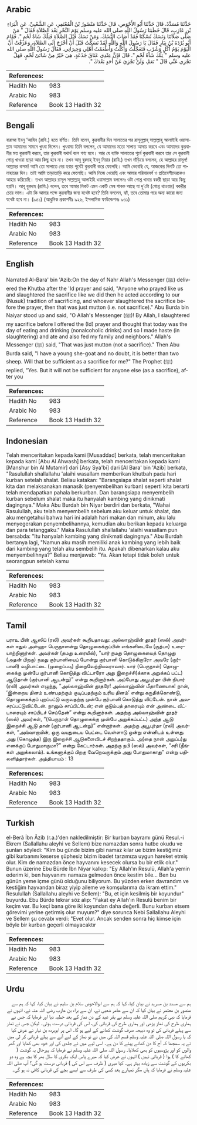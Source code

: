 ## Arabic


<div dir="rtl" lang="ar" style={{fontSize:'larger',backgroundColor:'#f8f9fa',padding:20}}>
حَدَّثَنَا مُسَدَّدٌ، قَالَ حَدَّثَنَا أَبُو الأَحْوَصِ، قَالَ حَدَّثَنَا مَنْصُورُ بْنُ الْمُعْتَمِرِ، عَنِ الشَّعْبِيِّ، عَنِ الْبَرَاءِ بْنِ عَازِبٍ، قَالَ خَطَبَنَا رَسُولُ اللَّهِ صلى الله عليه وسلم يَوْمَ النَّحْرِ بَعْدَ الصَّلاَةِ فَقَالَ ‏"‏ مَنْ صَلَّى صَلاَتَنَا وَنَسَكَ نُسْكَنَا فَقَدْ أَصَابَ النُّسُكَ، وَمَنْ نَسَكَ قَبْلَ الصَّلاَةِ فَتِلْكَ شَاةُ لَحْمٍ ‏"‏‏.‏ فَقَامَ أَبُو بُرْدَةَ بْنُ نِيَارٍ فَقَالَ يَا رَسُولَ اللَّهِ وَاللَّهِ لَقَدْ نَسَكْتُ قَبْلَ أَنْ أَخْرُجَ إِلَى الصَّلاَةِ، وَعَرَفْتُ أَنَّ الْيَوْمَ يَوْمُ أَكْلٍ وَشُرْبٍ فَتَعَجَّلْتُ وَأَكَلْتُ وَأَطْعَمْتُ أَهْلِي وَجِيرَانِي‏.‏ فَقَالَ رَسُولُ اللَّهِ صلى الله عليه وسلم ‏"‏ تِلْكَ شَاةُ لَحْمٍ ‏"‏‏.‏ قَالَ فَإِنَّ عِنْدِي عَنَاقَ جَذَعَةٍ، هِيَ خَيْرٌ مِنْ شَاتَىْ لَحْمٍ، فَهَلْ تَجْزِي عَنِّي قَالَ ‏"‏ نَعَمْ، وَلَنْ تَجْزِيَ عَنْ أَحَدٍ بَعْدَكَ ‏"‏‏.‏
</div>
<div style={{backgroundColor:'#f8f9fa',padding:20, marginBottom: 10}}><table> <thead> <tr> <th>References:</th> <th></th> </tr> </thead> <tbody><tr><td>Hadith No</td><td>983</td></tr><tr><td>Arabic No</td><td>983</td></tr><tr><td>Reference</td><td>Book 13 Hadith 32</td></tr></tbody></table></div>

## Bengali


<div dir="ltr" lang="bn" style={{fontSize:'larger',backgroundColor:'#f8f9fa',padding:20}}>
বারাআ ইবনু ‘আযিব (রাযি.) হতে বর্ণিত। তিনি বলেন, কুরবানীর দিন সালাতের পর রাসূলূল্লাহ্ সাল্লাল্লাহু আলাইহি ওয়াসাল্লাম আমাদের সামনে খুৎবা দিলেন। খুৎবাহ্য় তিনি বললেন, যে আমাদের মতো সালাত আদায় করবে এবং আমাদের কুরবানীর মত কুরবানী করবে, তার কুরবানী যথার্থ বলে গণ্য হবে। আর যে ব্যক্তি সালাতের পূর্বে কুরবানী করবে তার সে কুরবানী গোশ্ত খাওয়া ছাড়া আর কিছু হবে না। তখন আবূ বুরদাহ্ ইবনু নিয়ার (রাযি.) তখন দাঁড়িয়ে বললেন, হে আল্লাহর রাসূল! আল্লাহর কসম! আমি তো সালাতে বের হবার পূর্বেই কুরবানী করে ফেলেছি। আমি ভেবেছি যে, আজকের দিনটি তো পানাহারের দিন। তাই আমি তাড়াতাড়ি করে ফেলেছি। আমি নিজে খেয়েছি এবং আমার পরিবারবর্গ ও প্রতিবেশীদেরকেও আহার করিয়েছি। তখন আল্লাহর রাসূল সাল্লাল্লাহু আলাইহি ওয়াসাল্লাম বললেনঃ ওটা গোশ্ত খাবার বকরী ছাড়া আর কিছু হয়নি। আবূ বুরদাহ (রাযি.) বলেন, তবে আমার নিকট এমন একটি মেষ শাবক আছে যা দু’টো (গোশ্ত খাওয়ার) বকরীর চেয়ে ভাল। এটা কি আমার পক্ষে কুরবানীর জন্য যথেষ্ট হবে? তিনি বললেন, হ্যাঁ, তবে তোমার পরে অন্য কারো জন্য যথেষ্ট হবে না। (৯৫১) (আধুনিক প্রকাশনীঃ ৯২৬, ইসলামিক ফাউন্ডেশনঃ ৯৩১)
</div>
<div style={{backgroundColor:'#f8f9fa',padding:20, marginBottom: 10}}><table> <thead> <tr> <th>References:</th> <th></th> </tr> </thead> <tbody><tr><td>Hadith No</td><td>983</td></tr><tr><td>Arabic No</td><td>983</td></tr><tr><td>Reference</td><td>Book 13 Hadith 32</td></tr></tbody></table></div>

## English


<div dir="ltr" lang="en" style={{fontSize:'larger',backgroundColor:'#f8f9fa',padding:20}}>
Narrated Al-Bara' bin 'Azib:On the day of Nahr Allah's Messenger (ﷺ) delivered the Khutba after the 'Id prayer and said, "Anyone who prayed like us and slaughtered the sacrifice like we did then he acted according to our (Nusuk) tradition of sacrificing, and whoever slaughtered the sacrifice before the prayer, then that was just mutton (i.e. not sacrifice)." Abu Burda bin Naiyar stood up and said, "O Allah's Messenger (ﷺ)! By Allah, I slaughtered my sacrifice before I offered the (Id) prayer and thought that today was the day of eating and drinking (nonalcoholic drinks) and so I made haste (in slaughtering) and ate and also fed my family and neighbors." Allah's Messenger (ﷺ) said, "That was just mutton (not a sacrifice)." Then Abu Burda said, "I have a young she-goat and no doubt, it is better than two sheep. Will that be sufficient as a sacrifice for me?" The Prophet (ﷺ) replied, "Yes. But it will not be sufficient for anyone else (as a sacrifice), after you
</div>
<div style={{backgroundColor:'#f8f9fa',padding:20, marginBottom: 10}}><table> <thead> <tr> <th>References:</th> <th></th> </tr> </thead> <tbody><tr><td>Hadith No</td><td>983</td></tr><tr><td>Arabic No</td><td>983</td></tr><tr><td>Reference</td><td>Book 13 Hadith 32</td></tr></tbody></table></div>

## Indonesian


<div dir="ltr" lang="id" style={{fontSize:'larger',backgroundColor:'#f8f9fa',padding:20}}>
Telah menceritakan kepada kami [Musaddad] berkata, telah menceritakan kepada kami [Abu Al Ahwash] berkata, telah menceritakan kepada kami [Manshur bin Al Mutamir] dari [Asy Sya'bi] dari [Al Bara' bin 'Azib] berkata, "Rasulullah shallallahu 'alaihi wasallam memberikan khutbah pada hari kurban setelah shalat. Beliau katakan: "Barangsiapa shalat seperti shalat kita dan melaksanakan manasik (penyembelihan kurban) seperti kita berarti telah mendapatkan pahala berkurban. Dan barangsiapa menyembelih kurban sebelum shalat maka itu hanyalah kambing yang dinikmati dagingnya." Maka Abu Burdah bin Niyar berdiri dan berkata, "Wahai Rasulullah, aku telah menyembelih sebelum aku keluar untuk shalat, dan aku mengetahui bahwa hari ini adalah hari makan dan minum, aku lalu menyegerakan penyembelihannya, kemudian aku berikan kepada keluarga dan para tetanggaku." Maka Rasulullah shallallahu 'alaihi wasallam pun bersabda: "Itu hanyalah kambing yang dinikmati dagingnya." Abu Burdah bertanya lagi, "Namun aku masih memiliki anak kambing yang lebih baik dari kambing yang telah aku sembelih itu. Apakah dibenarkan kalau aku menyembelihnya?" Beliau menjawab: "Ya. Akan tetapi tidak boleh untuk seorangpun setelah kamu
</div>
<div style={{backgroundColor:'#f8f9fa',padding:20, marginBottom: 10}}><table> <thead> <tr> <th>References:</th> <th></th> </tr> </thead> <tbody><tr><td>Hadith No</td><td>983</td></tr><tr><td>Arabic No</td><td>983</td></tr><tr><td>Reference</td><td>Book 13 Hadith 32</td></tr></tbody></table></div>

## Tamil


<div dir="ltr" lang="ta" style={{fontSize:'larger',backgroundColor:'#f8f9fa',padding:20}}>
பராஉ பின் ஆஸிப் (ரலி) அவர்கள் கூறியதாவது: அல்லாஹ்வின் தூதர் (ஸல்) அவர்கள் ஈதுல் அள்ஹா பெருநாளன்று தொழுகைக்குப்பின் எங்களிடையே (குத்பா) உரையாற்றினார்கள். அவர்கள் (தமது உரையில்), “யார் நமது தொழுகையைத் தொழுது (அதன் பிறகு) நமது குர்பானியைப் போன்று குர்பானி கொடுக்கிறாரோ அவரே (குர்பானி) வழிபாட்டை (முறைப்படி) நிறைவேற்றியவராவார். யார் (பெருநாள்) தொழுகைக்கு முன்பே குர்பானி கொடுத்து விட்டாரோ அது இறைச்சி(க்காக அறுக்கப் பட்ட) ஆடுதான் (குர்பானி ஆடன்று)” என்று கூறினார்கள். அப்போது அபூபுர்தா பின் நியார் (ரலி) அவர்கள் எழுந்து, “அல்லாஹ்வின் தூதரே! அல்லாஹ்வின் மீதாணையாக! நான், ‘இன்றைய தினம் உண்பதற்கும் குடிப்பதற்கும் உரிய தினம்’ என்று கருதிக்கொண்டு, தொழுகைக்குப் புறப்பட்டு வருவதற்கு முன்பே குர்பானி கொடுத்து விட்டேன். நான் அவசரப்பட்டுவிட்டேன். நானும் சாப்பிட்டேன்; என் குடும்பத் தாரையும் என் அண்டை வீட்டாரையும் சாப்பிடச் செய்தேன்” என்று கூறினார்கள். அதற்கு அல்லாஹ்வின் தூதர் (ஸல்) அவர்கள், “(பெருநாள் தொழுகைக்கு முன்பே அறுக்கப்பட்ட) அந்த ஆடு இறைச்சி ஆடு தான் (குர்பானி ஆடன்று)” என்றார்கள். அதற்கு அபூபுர்தா (ரலி) அவர்கள், “அவ்வாறாயின், ஒரு வயதுடைய பெட்டை வெள்ளாடு ஒன்று என்னிடம் உள்ளது. அது (கொழுத்த) இரு இறைச்சி ஆடுகளைவிடச் சிறந்ததாகும். அ(தை நான் அறுப்ப)து எனக்குப் போதுமாகுமா?” என்று கேட்டார்கள். அதற்கு நபி (ஸல்) அவர்கள், “சரி (நீங்கள் அறுக்கலாம்). உங்களுக்குப் பிறகு வேறெவருக்கும் அது போதுமாகாது” என்று பதிலளித்தார்கள். அத்தியாயம் : 13
</div>
<div style={{backgroundColor:'#f8f9fa',padding:20, marginBottom: 10}}><table> <thead> <tr> <th>References:</th> <th></th> </tr> </thead> <tbody><tr><td>Hadith No</td><td>983</td></tr><tr><td>Arabic No</td><td>983</td></tr><tr><td>Reference</td><td>Book 13 Hadith 32</td></tr></tbody></table></div>

## Turkish


<div dir="ltr" lang="tr" style={{fontSize:'larger',backgroundColor:'#f8f9fa',padding:20}}>
el-Berâ İbn Âzib (r.a.)'den nakledilmiştir: Bir kurban bayramı günü Resul.-i Ekrem (Sallallahu aleyhi ve Sellem) bize namazdan sonra hutbe okudu ve şunları söyledi: "Kim bu günde bizim gibi namaz kılar ue bizim kestiğimiz gibi kurbanını keserse şüphesiz bizim ibadet tarzımıza uygun hareket etmiş olur. Kim de namazdan önce hayvanını kesecek olursa bu bir etlik olur." Bunun üzerine Ebu Bürde İbn Niyar kalkıp: "Ey Allah'ın Resulü, Allah'a ye­min ederim ki, ben hayvanımı namaza gelmeden önce kestim bile... Ben bu günün yeme içme günü olduğunu biliyorum. Bu yüzden erken davrandım ve kestiğim hayvandan biraz yiyip aileme ve komşularıma da ikram ettim." Resulullah (Sallallahu aleyhi ve Sellem): "Bu, et için kesilmiş bir koyundur" buyurdu. Ebu Bürde tekrar söz alıp: "Fakat ey Allah'ın Resulü benim bir keçim var. Bu keçi bana göre iki koyundan daha değerli. Bunu kurban etsem görevimi yerine getirmiş olur muyum?" diye sorunca Nebi Sallallahu Aleyhi ve Sellem şu cevabı verdi: "Evet olur. Ancak senden sonra hiç kimse için böyle bir kurban geçerli olmayacaktır
</div>
<div style={{backgroundColor:'#f8f9fa',padding:20, marginBottom: 10}}><table> <thead> <tr> <th>References:</th> <th></th> </tr> </thead> <tbody><tr><td>Hadith No</td><td>983</td></tr><tr><td>Arabic No</td><td>983</td></tr><tr><td>Reference</td><td>Book 13 Hadith 32</td></tr></tbody></table></div>

## Urdu


<div dir="rtl" lang="ur" style={{fontSize:'larger',backgroundColor:'#f8f9fa',padding:20}}>
ہم سے مسدد بن مسرہد نے بیان کیا، کہا کہ ہم سے ابوالاحوص سلام بن سلیم نے بیان کیا، کہا کہ ہم سے منصور بن معتمر نے بیان کیا کہ ان سے عامر شعبی نے، ان سے براء بن عازب رضی اللہ عنہ نے، انہوں نے فرمایا کہ نبی کریم صلی اللہ علیہ وسلم نے بقر عید کے دن نماز کے بعد خطبہ دیا اور فرمایا کہ جس نے ہماری طرح کی نماز پڑھی اور ہماری طرح کی قربانی کی، اس کی قربانی درست ہوئی۔ لیکن جس نے نماز سے پہلے قربانی کی تو وہ ذبیحہ صرف گوشت کھانے کے لیے ہو گا۔ اس پر ابوبردہ بن نیار نے عرض کیا کہ یا رسول اللہ صلی اللہ علیہ وسلم قسم اللہ کی میں نے تو نماز کے لیے آنے سے پہلے قربانی کر لی میں نے یہ سمجھا کہ آج کا دن کھانے پینے کا دن ہے۔ اسی لیے میں نے جلدی کی اور خود بھی کھایا اور گھر والوں کو اور پڑوسیوں کو بھی کھلایا۔ رسول اللہ صلی اللہ علیہ وسلم نے فرمایا کہ بہرحال یہ گوشت ( کھانے کا ) ہوا ( قربانی نہیں ) انہوں نے عرض کیا کہ میرے پاس ایک بکری کا سال بھر کا بچہ ہے وہ دو بکریوں کے گوشت سے زیادہ بہتر ہے۔ کیا میری ( طرف سے اس کی ) قربانی درست ہو گی؟ آپ صلی اللہ علیہ وسلم نے فرمایا کہ ہاں مگر تمہارے بعد کسی کی طرف سے ایسے بچے کی قربانی کافی نہ ہو گی۔
</div>
<div style={{backgroundColor:'#f8f9fa',padding:20, marginBottom: 10}}><table> <thead> <tr> <th>References:</th> <th></th> </tr> </thead> <tbody><tr><td>Hadith No</td><td>983</td></tr><tr><td>Arabic No</td><td>983</td></tr><tr><td>Reference</td><td>Book 13 Hadith 32</td></tr></tbody></table></div>